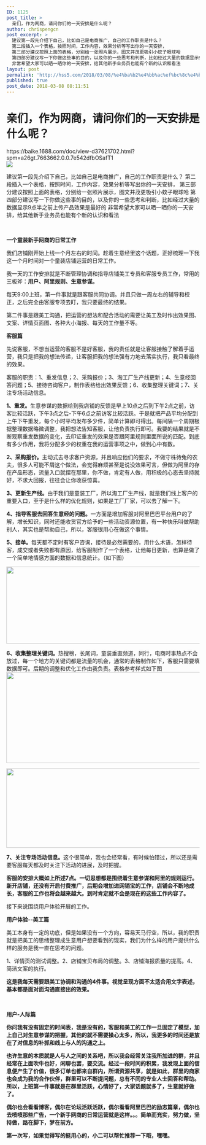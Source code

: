 ```yaml
---
ID: 1125
post_title: >
  亲们，作为网商，请问你们的一天安排是什么呢？
author: chrispengcn
post_excerpt: >
  建议第一段先介绍下自己，比如自己是电商推广，自己的工作职责是什么？
  第二段插入一个表格，按照时间，工作内容，效果分析等写出你的一天安排，
  第三部分建议按照上面的表格，分别给一张照片展示，图文并茂更吸引小蚊子眼球哈
  第四部分建议写一下你做这些事的目的，以及你的一些思考和判断，比如经过大量的数据显示9点半之前上传产品效果是最好的
  非常希望大家可以晒一晒你的一天安排，给其他新手业务员也能有个新的认识和看法
layout: post
permalink: 'http://hss5.com/2018/03/08/%e4%ba%b2%e4%bb%ac%ef%bc%8c%e4%bd%9c%e4%b8%ba%e7%bd%91%e5%95%86%ef%bc%8c%e8%af%b7%e9%97%ae%e4%bd%a0%e4%bb%ac%e7%9a%84%e4%b8%80%e5%a4%a9%e5%ae%89%e6%8e%92%e6%98%af%e4%bb%80%e4%b9%88%e5%91%a2%ef%bc%9f/'
published: true
post_date: 2018-03-08 08:11:51
---
```

<div class="fd-clr">
<h1>亲们，作为网商，请问你们的一天安排是什么呢？</h1>
</div>
https://baike.1688.com/doc/view-d37621702.html?spm=a26gt.7663662.0.0.7e542dfbOSafT1
<div class="fd-clr"><a class="cellphone-icon" href="https://m.1688.com/shengyijing/37621702.html"><img src="https://cbu01.alicdn.com/cms/upload/2015/044/634/2436440_1671707078.png" /></a></div>
<p id="question-cont" class="question-cont" data-spm-anchor-id="a26gt.7663662.a361q.i0.5fedd2beUGAaP7">建议第一段先介绍下自己，比如自己是电商推广，自己的工作职责是什么？ 第二段插入一个表格，按照时间，工作内容，效果分析等写出你的一天安排， 第三部分建议按照上面的表格，分别给一张照片展示，图文并茂更吸引小蚊子眼球哈 第四部分建议写一下你做这些事的目的，以及你的一些思考和判断，比如经过大量的数据显示9点半之前上传产品效果是最好的 非常希望大家可以晒一晒你的一天安排，给其他新手业务员也能有个新的认识和看法</p>
&nbsp;

<strong data-spm-anchor-id="a26gt.7663662.0.i3.5fedd2beUGAaP7">一个童装新手网商的日常工作</strong>

我们店铺刚开始上线一个月左右的时间。趁着生意经里这个话题，正好梳理一下我这一个月时间对一个童装店铺运营的日常工作。

我一天的工作安排就是不断管理协调和指导店铺美工专员和客服专员工作，常用的三板斧：<strong>用户、阿里规则、生意参谋。</strong>

每天9:00上班，第一件事就是跟客服共同协调。并且只做一周左右的辅导和校正，之后完全由客服专项去盯，我只要最终的结果。
<p data-spm-anchor-id="a26gt.7663662.0.i0.5fedd2beUGAaP7">第二件事是跟美工沟通，把运营的想法和配合活动的需要让美工及时作出效果图、文案、详情页面图、各种大小海报、每天的工作量不等。</p>
<strong>客服篇</strong>

先说客服，不想当运营的客服不是好客服，我的责任就是让客服接触了解着手运营，我只是把我的想法传递，让客服把我的想法强有力地去落实执行，我只看最终的效果。

客服的职责：1、重发信息；2、采购报价；3、淘工厂生产线更新；4、生意经回答问题；5、接待咨询客户，制作表格给出效果反馈；6、收集整理关键词；7、关注专场活动信息。

<strong>1、重发。</strong>生意参谋的数据给到我店铺的反馈是早上10点之后到下午2点之前，访客比较活跃，下午3点之后-下午6点之前访客比较活跃。于是就把产品平均分配到上午下午重发，每个小时平均发布多少件，简单计算即可得出。每间隔一个周期根据整理数据略微调整，我把想法告知客服，让他负责执行即可。我要的结果就是不断观察重发数据的变化，去印证重发的效果是否跟阿里规则里面所说的匹配。到底有多少作用，我将分配多少的权重在我的运营事项之中，做到心中有数。

<strong>2、采购报价。</strong>主动式去寻求客户资源，并且响应他们的要求，不做守株待兔的农夫，很多人可能不屑这个做法，会觉得麻烦甚至是说没效果可言，但做为阿里的存在产品形态，流量入口就摆在那里，你不做，肯定有人做，用积极的心态去坚持就好，不求大回报，往往会让你收获惊喜。

<strong>3、更新生产线。</strong>由于我们是童装工厂，所以淘工厂生产线，就是我们线上客户的重要入口，至于是什么样的优化规则，如果是工厂厂家，可以去了解一下。

<strong>4、指导客服去回答生意经的问题。</strong>一方面是增加客服对阿里巴巴平台用户的了解，增长知识，同时还能收货官方给予的一些活动资源位置，有一种快乐叫做帮助别人，其实也是帮助自己，所以，客服很用心在做这个事情。

<strong>5、接单。</strong>每天都不定时有客户咨询，接待是必然需要的，用什么术语，怎样待客，成交或者失败都有原因，给客服制作了一个表格，让他每日更新，也算是做了一个简单地情感方面的数据和信息统计。（如下图）

<img src="https://cbu01.alicdn.com/img/ibank/2014/516/319/1421913615_1552695899.jpg" width="626" height="201" border="0" />

<strong>6、收集整理关键词。</strong>热搜榜，长尾词，童装垂直频道，同行，电商时事热点不会放过，每一个地方的关键词都是流量的机会，通常的表格制作如下，客服只需要填数据即可。后期的调整和优化工作由我负责。表格参考样式如下图<img src="https://cbu01.alicdn.com/img/ibank/2014/646/139/1420931646_1552695899.jpg" width="667" height="237" border="0" />

<strong><img src="https://cbu01.alicdn.com/img/ibank/2014/486/060/1421060684_1552695899.jpg" width="533" height="207" border="0" /></strong>

<strong>7、关注专场活动信息。</strong>这个很简单，我也会经常看，有时候怕错过，所以还是需要客服每天都及时关注下活动的进展，及时把握。

<strong>客服的安排大概如上所述7点。一切思想都是围绕着生意参谋和阿里的规则运行。新开店铺，还没有开启付费推广，后期会增加进网销宝的工作，店铺会不断地成长，客服的工作也将会越来越大。到时肯定就不会是现在的这些工作内容了。</strong>

接下来说围绕用户体验开展的工作。

<strong>用户体验--美工篇</strong>

美工本身有一定的功底，但是如果没有一个方向，容易天马行空，所以，我的职责就是把美工的思绪整理成生意用户想要看到的现实，我们为什么样的用户提供什么样的服务是我一直在思考的问题。

1、详情页的测试调整。2、店铺宝贝布局的调整。3、店铺海报质量的提高。4、简洁文案的执行。

<strong>这是我每天需要跟美工协调和沟通的4件事。视觉呈现方面不太适合用文字表述，基本都是面对面沟通直接出的效果。</strong>

&nbsp;

<strong>用户-人际篇</strong>

<strong>你问我有没有固定的时间表，我是没有的，客服和美工的工作一旦固定了模型，加上自己对生意参谋的把握，其他的就不需要操心太多，所以，我更多的时间还是放在了对信息的补抓和线上与人的沟通之上。</strong>

<strong>也许生意的本质就是人与人之间的关系吧，所以我会经常关注我所加进的群，并且经常在上面吹牛也好，闲聊也罢，要交流。经过一段时间的积累，我发现上面的信息便产生了价值，很多订单也都来自群内，所谓资源共享，就是如此，群里的商家也会成为我的合作伙伴，群里可以不断提问题，总有不同的专业人士回答和帮助。所以，上班第一件事就是在群里活跃，心情好了，大家话题就多了，生意就好做了。</strong>

<strong>偶尔也会看看博客，偶尔在论坛活跃活跃，偶尔看看阿里巴巴的励志篇章，偶尔也去喷喷那些广告，一个新手网商的日常运营就是这样。。。简单而充实，努力做，坚持做，路在脚下，梦在前方。</strong>
<p data-spm-anchor-id="a26gt.7663662.0.i2.5fedd2beUGAaP7"><strong>第一次写，如果觉得写的挺用心的，小二可以帮忙推荐一下哦，嘿嘿。</strong></p>